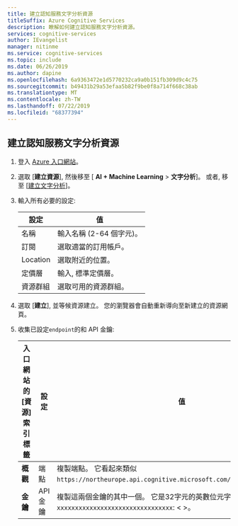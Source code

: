 ```yaml
---
title: 建立認知服務文字分析資源
titleSuffix: Azure Cognitive Services
description: 瞭解如何建立認知服務文字分析資源。
services: cognitive-services
author: IEvangelist
manager: nitinme
ms.service: cognitive-services
ms.topic: include
ms.date: 06/26/2019
ms.author: dapine
ms.openlocfilehash: 6a9363472e1d5770232ca9a0b151fb309d9c4c75
ms.sourcegitcommit: b49431b29a53efaa5b82f9be0f8a714f668c38ab
ms.translationtype: MT
ms.contentlocale: zh-TW
ms.lasthandoff: 07/22/2019
ms.locfileid: "68377394"
---
```

## <a name="create-a-cognitive-services-text-analytics-resource"></a>建立認知服務文字分析資源

1. 登入 [Azure 入口網站](https://portal.azure.com)。
1. 選取 [**建立資源**], 然後移至 [ **AI + Machine Learning**  > **文字分析**]。
   或者, 移至 [[建立文字分析](https://ms.portal.azure.com/#create/Microsoft.CognitiveServicesTextAnalytics)]。
1. 輸入所有必要的設定:

    |設定|值|
    |--|--|
    |名稱|輸入名稱 (2-64 個字元)。|
    |訂閱|選取適當的訂用帳戶。|
    |Location|選取附近的位置。|
    |定價層| 輸入, 標準定價層。|
    |資源群組|選取可用的資源群組。|

1. 選取 [**建立**], 並等候資源建立。 您的瀏覽器會自動重新導向至新建立的資源網頁。
1. 收集已設定`endpoint`的和 API 金鑰:

    |入口網站的 [資源] 索引標籤|設定|值|
    |--|--|--|
    |**概觀**|端點|複製端點。 它看起來類似`https://northeurope.api.cognitive.microsoft.com/text/analytics/v2.0`。|
    |**金鑰**|API 金鑰|複製這兩個金鑰的其中一個。 它是32字元的英數位元字串, 不含空格或破折號`xxxxxxxxxxxxxxxxxxxxxxxxxxxxxxxx`: < >。|
